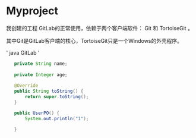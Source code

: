 # Myproject
我创建的工程
GitLab的正常使用，依赖于两个客户端软件： Git 和  TortoiseGit 。

其中Git是GitLab客户端的核心，TortoiseGit只是一个Windows的外壳程序。

' java
GitLab
'
``` java
   private String name;
   
   private Integer age;
   
   @Override
   public String toString() {
       return super.toString();
   }

   public UserPO() {
       System.out.println("1");

   }
```

